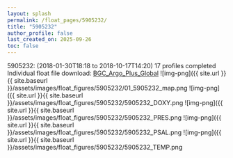 ```yaml
---
layout: splash
permalink: /float_pages/5905232/
title: "5905232"
author_profile: false
last_created_on: 2025-09-26
toc: false
---
```

 
5905232:  (2018-01-30T18:18 to 2018-10-17T14:20)
17 profiles completed
Individual float file download: [BGC_Argo_Plus_Global](https://ftp.soest.hawaii.edu/bgc_argo_plus/Individual_Floats/outliers_removed/5905232_Sprof_processed.nc)
![img-png]({{ site.url }}{{ site.baseurl }}/assets/images/float_figures/5905232/01_5905232_map.png
![img-png]({{ site.url }}{{ site.baseurl }}/assets/images/float_figures/5905232/5905232_DOXY.png
![img-png]({{ site.url }}{{ site.baseurl }}/assets/images/float_figures/5905232/5905232_PRES.png
![img-png]({{ site.url }}{{ site.baseurl }}/assets/images/float_figures/5905232/5905232_PSAL.png
![img-png]({{ site.url }}{{ site.baseurl }}/assets/images/float_figures/5905232/5905232_TEMP.png
